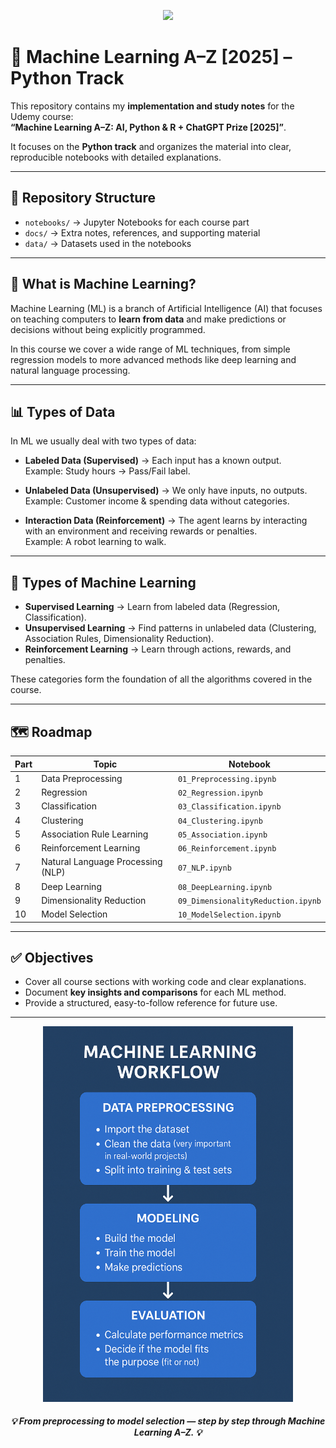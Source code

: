 <p align="center">
  <img src="https://freight.cargo.site/w/1200/i/2fcf8fc6613f3eb693a5d49bebc7f05c71a2fb41dc50c5f76e3dd0fc739c3e4f/machine-learning.gif" width="600"/>
</p>

# 🚀 Machine Learning A–Z [2025] – Python Track

This repository contains my **implementation and study notes** for the Udemy course:  
**“Machine Learning A–Z: AI, Python & R + ChatGPT Prize [2025]”**.  

It focuses on the **Python track** and organizes the material into clear, reproducible notebooks with detailed explanations.

---

## 📂 Repository Structure
- `notebooks/` → Jupyter Notebooks for each course part  
- `docs/` → Extra notes, references, and supporting material  
- `data/` → Datasets used in the notebooks  

---

## 📖 What is Machine Learning?

Machine Learning (ML) is a branch of Artificial Intelligence (AI) that focuses on teaching computers to **learn from data** and make predictions or decisions without being explicitly programmed.  

In this course we cover a wide range of ML techniques, from simple regression models to more advanced methods like deep learning and natural language processing.  

---

## 📊 Types of Data

In ML we usually deal with two types of data:  

- **Labeled Data (Supervised)** → Each input has a known output.  
  Example: Study hours → Pass/Fail label.  

- **Unlabeled Data (Unsupervised)** → We only have inputs, no outputs.  
  Example: Customer income & spending data without categories.  

- **Interaction Data (Reinforcement)** → The agent learns by interacting with an environment and receiving rewards or penalties.  
  Example: A robot learning to walk.  

---

## 🌱 Types of Machine Learning

- **Supervised Learning** → Learn from labeled data (Regression, Classification).  
- **Unsupervised Learning** → Find patterns in unlabeled data (Clustering, Association Rules, Dimensionality Reduction).  
- **Reinforcement Learning** → Learn through actions, rewards, and penalties.  

These categories form the foundation of all the algorithms covered in the course.

---

## 🗺️ Roadmap

| Part | Topic | Notebook |
|------|--------|-----------|
| 1 | Data Preprocessing | `01_Preprocessing.ipynb` |
| 2 | Regression | `02_Regression.ipynb` |
| 3 | Classification | `03_Classification.ipynb` |
| 4 | Clustering | `04_Clustering.ipynb` |
| 5 | Association Rule Learning | `05_Association.ipynb` |
| 6 | Reinforcement Learning | `06_Reinforcement.ipynb` |
| 7 | Natural Language Processing (NLP) | `07_NLP.ipynb` |
| 8 | Deep Learning | `08_DeepLearning.ipynb` |
| 9 | Dimensionality Reduction | `09_DimensionalityReduction.ipynb` |
| 10 | Model Selection | `10_ModelSelection.ipynb` |

---

## ✅ Objectives

- Cover all course sections with working code and clear explanations.  
- Document **key insights and comparisons** for each ML method.  
- Provide a structured, easy-to-follow reference for future use.  

---

<p align="center">
  <img src="docs\ML Workflow.png" width="400"/>
</p>

<h5 align="center">
  💡 <i>From preprocessing to model selection — step by step through Machine Learning A–Z.</i> 💡
</h5>

